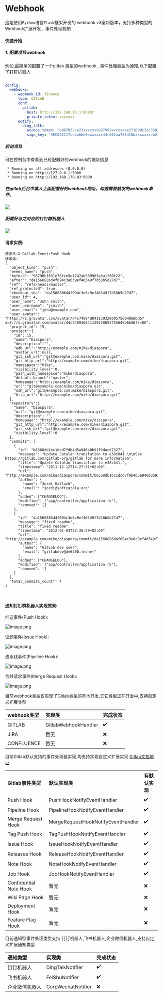 Webhook
=========

这是使用`Python`语言`Flask`框架开发的 webhook v3全新版本，支持多种类型的Webhook扩展开发，事件处理机制

#### 快速开始

##### 1. 配置项目webhook

例如,最简单的配置了一个gitlab 类型的webhook , 事件处理类型为通知,以下配置了钉钉机器人

```yaml

config:
  webhooks:
    - webhook_id: finance
      type: GITLAB
      conf:
        gitlab:
          host: http://192.168.10.1:8080/
          private_token: xxxxxxx
      notify:
        ding_talk:
          access_token: "e887b22ce23xxxxxx9a97999xxxxxxee27109dc31c3583bexxx21550c8"
          sign_key: "SEC082117cdxx6be0exxxxxx44c602aa761410bxxxxxxxeb217"


```

##### 启动项目

可在控制台中查看到已经配置好的webhook的地址信息

```text
 * Running on all addresses (0.0.0.0)
 * Running on http://127.0.0.1:5000
 * Running on http://192.168.170.83:5000

```

##### 在gitlab后台中填入上面配置好的webhook地址，勾选需要触发的webhook事件。

![](https://img2023.cnblogs.com/blog/994599/202306/994599-20230613112658948-2091790637.png)

##### 配置好与之对应的钉钉群机器人

![](https://img2023.cnblogs.com/blog/994599/202306/994599-20230613113119870-930852617.png)

#### 请求实例:

```text
请求头:X-Gitlab-Event:Push Hook
请求体:
{
  "object_kind": "push",
  "event_name": "push",
  "before": "95790bf891e76fee5e1747ab589903a6a1f80f22",
  "after": "da1560886d4f094c3e6c9ef40349f7d38b5d27d7",
  "ref": "refs/heads/master",
  "ref_protected": true,
  "checkout_sha": "da1560886d4f094c3e6c9ef40349f7d38b5d27d7",
  "user_id": 4,
  "user_name": "John Smith",
  "user_username": "jsmith",
  "user_email": "john@example.com",
  "user_avatar": "https://s.gravatar.com/avatar/d4c74594d841139328695756648b6bd6?s=8://s.gravatar.com/avatar/d4c74594d841139328695756648b6bd6?s=80",
  "project_id": 15,
  "project":{
    "id": 15,
    "name":"Diaspora",
    "description":"",
    "web_url":"http://example.com/mike/diaspora",
    "avatar_url":null,
    "git_ssh_url":"git@example.com:mike/diaspora.git",
    "git_http_url":"http://example.com/mike/diaspora.git",
    "namespace":"Mike",
    "visibility_level":0,
    "path_with_namespace":"mike/diaspora",
    "default_branch":"master",
    "homepage":"http://example.com/mike/diaspora",
    "url":"git@example.com:mike/diaspora.git",
    "ssh_url":"git@example.com:mike/diaspora.git",
    "http_url":"http://example.com/mike/diaspora.git"
  },
  "repository":{
    "name": "Diaspora",
    "url": "git@example.com:mike/diaspora.git",
    "description": "",
    "homepage": "http://example.com/mike/diaspora",
    "git_http_url":"http://example.com/mike/diaspora.git",
    "git_ssh_url":"git@example.com:mike/diaspora.git",
    "visibility_level":0
  },
  "commits": [
    {
      "id": "b6568db1bc1dcd7f8b4d5a946b0b91f9dacd7327",
      "message": "Update Catalan translation to e38cb41.\n\nSee https://gitlab.com/gitlab-org/gitlab for more information",
      "title": "Update Catalan translation to e38cb41.",
      "timestamp": "2011-12-12T14:27:31+02:00",
      "url": "http://example.com/mike/diaspora/commit/b6568db1bc1dcd7f8b4d5a946b0b91f9dacd7327",
      "author": {
        "name": "Jordi Mallach",
        "email": "jordi@softcatala.org"
      },
      "added": ["CHANGELOG"],
      "modified": ["app/controller/application.rb"],
      "removed": []
    },
    {
      "id": "da1560886d4f094c3e6c9ef40349f7d38b5d27d7",
      "message": "fixed readme",
      "title": "fixed readme",
      "timestamp": "2012-01-03T23:36:29+02:00",
      "url": "http://example.com/mike/diaspora/commit/da1560886d4f094c3e6c9ef40349f7d38b5d27d7",
      "author": {
        "name": "GitLab dev user",
        "email": "gitlabdev@dv6700.(none)"
      },
      "added": ["CHANGELOG"],
      "modified": ["app/controller/application.rb"],
      "removed": []
    }
  ],
  "total_commits_count": 4
}



```

#### 通知钉钉群机器人实现效果:

推送事件(Push Hook):

![image.png](https://p9-juejin.byteimg.com/tos-cn-i-k3u1fbpfcp/5b40cf05991c4e09be7b1a6cc6878bc9~tplv-k3u1fbpfcp-watermark.image?)

议题事件(Issue Hook):

![image.png](https://p9-juejin.byteimg.com/tos-cn-i-k3u1fbpfcp/0bd1d11e732e45e7bd99a2e0a5731bdc~tplv-k3u1fbpfcp-watermark.image?)

流水线事件(Pipeline Hook):

![image.png](https://p9-juejin.byteimg.com/tos-cn-i-k3u1fbpfcp/be50a07007fe493c83ecb7e0491625bb~tplv-k3u1fbpfcp-watermark.image?)

合并请求事件(Merge Request Hook):

![image.png](https://p1-juejin.byteimg.com/tos-cn-i-k3u1fbpfcp/26ecf69c83b14f7ab53b3ecc974230e3~tplv-k3u1fbpfcp-watermark.image?)

目前webhook类型仅实现了Gitlab类型的基本开发,其它类型正在开发中,支持自定义扩展类型

| webhook类型  | 实现类                  | 完成状态 |
|:-----------|:---------------------|:-----|
| GITLAB     | GitlabWebhookHandler | ✔️   |
| JIRA       | 暂无                   | ❌    |
| CONFLUENCE | 暂无                   | ❌    |

目前Gitlab默认支持的事件处理器实现,均支持实现自定义扩展实现
[Gitlab文档地址](https://docs.gitlab.com/ee/user/project/integrations/webhooks.html)

| Gitlab事件类型             | 默认实现类                              | 有默认实现 |
|:-----------------------|:-----------------------------------|:------|
| Push Hook              | PushHookNotifyEventHandler         | ✔️    |
| Pipeline Hook          | PipelineHookNotifyEventHandler     | ️✔️   |
| Merge Request Hook     | MergeRequestHookNotifyEventHandler | ✔️    |
| Tag Push Hook          | TagPushHookNotifyEventHandler      | ✔️    |
| Issue Hook             | IssueHookNotifyEventHandler        | ✔️    |
| Releases Hook          | ReleaseHookNotifyEventHandler      | ✔️    |
| Note Hook              | NoteHookNotifyEventHandler         | ✔️    |
| Job Hook               | JobHookNotifyEventHandler          | ✔️    |
| Confidential Note Hook | 暂无                                 | ❌     |
| Wiki Page Hook         | 暂无                                 | ❌     |
| Deployment Hook        | 暂无                                 | ❌     |
| Feature Flag Hook      | 暂无                                 | ❌     |

目前通知型事件处理类型支持 钉钉机器人,飞书机器人,企业微信机器人,支持自定义扩展通知类型

| 通知类型    | 实现类                | 完成状态 |
|:--------|:-------------------|:-----|
| 钉钉机器人   | DingTalkNotifier   | ✔️   |
| 飞书机器人   | FeiShuNotifier     | ✔️   |
| 企业微信机器人 | CorpWechatNotifier | ❌    |
